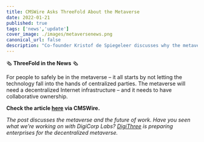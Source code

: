 ```yaml
---
title: CMSWire Asks ThreeFold About the Metaverse
date: 2022-01-21
published: true
tags: ['news','update']
cover_image: ./images/metaversenews.png
canonical_url: false
description: "Co-founder Kristof de Spiegeleer discusses why the metaverse will need a decentralized Internet infrastructure."
---
```


🗞 **ThreeFold in the News** 🗞

For people to safely be in the metaverse – it all starts by not letting the technology fall into the hands of centralized parties. The metaverse will need a decentralized Internet infrastructure – and it needs to have collaborative ownership.

**Check the article [here](https://www.cmswire.com/digital-workplace/where-the-metaverse-and-digital-workplace-meet/) via CMSWire.**

*The post discusses the metaverse and the future of work. Have you seen what we’re working on with DigiCorp Labs? [DigiThree](https://digithreelabs.com/) is preparing enterprises for the decentralized metaverse.*
